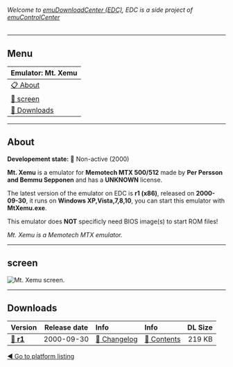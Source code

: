 ###### Welcome to [emuDownloadCenter (EDC)](https://github.com/PhoenixInteractiveNL/emuDownloadCenter/wiki/), EDC is a side project of [emuControlCenter](https://github.com/PhoenixInteractiveNL/emuControlCenter/wiki/)
***
## Menu
| **Emulator: Mt. Xemu** |
|:---------|
| [:clipboard: About](#about) |
| [:sunrise: screen](#screen) |
| [:floppy_disk: Downloads](#downloads) |
***
## About
**Developement state:** :red_circle: Non-active (2000)

**Mt. Xemu** is a emulator for **Memotech MTX 500/512** made by **Per Persson and Bemmu Sepponen** and has a **UNKNOWN** license.

The latest version of the emulator on EDC is **r1 (x86)**, released on **2000-09-30**, it runs on **Windows XP,Vista,7,8,10**, you can start this emulator with **MtXemu.exe**.

This emulator does **NOT** specificly need BIOS image(s) to start ROM files!

_Mt. Xemu is a Memotech MTX emulator._
***
## screen
![](https://raw.githubusercontent.com/PhoenixInteractiveNL/emuDownloadCenter/master/hooks/mtxemu/emulator_screen_01.jpg "Mt. Xemu screen.")
***
## Downloads
| Version  | Release date  | Info       | Info       | DL Size    |
|:---------|:-------------:|:-----------|:-----------|-----------:|
| [:floppy_disk: **r1**](https://github.com/PhoenixInteractiveNL/edc-repo0007/raw/master/mtxemu/r1.7z) | 2000-09-30 | [:page_facing_up: Changelog](https://github.com/PhoenixInteractiveNL/edc-repo0007/blob/master/mtxemu/r1_changelog.txt) | [:mag_right: Contents](https://github.com/PhoenixInteractiveNL/edc-repo0007/blob/master/mtxemu/r1_contents.txt) | 219 KB |

[:arrow_backward: Go to platform listing](https://github.com/PhoenixInteractiveNL/emuDownloadCenter/wiki/EDC-Platform-List)
